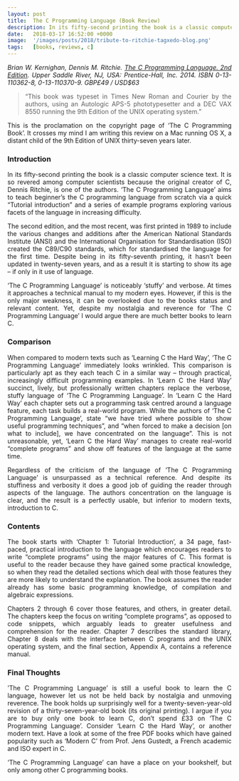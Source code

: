 ```yaml
---
layout: post
title:  The C Programming Language (Book Review)
description: In its fifty-second printing the book is a classic computer science text. It is revered among computer scientists because Dennis Ritchie, the creator of C, is one of the authors...
date:   2018-03-17 16:52:00 +0000
image:  '/images/posts/2018/tribute-to-ritchie-tagxedo-blog.png'
tags:   [books, reviews, c]
---
```


<style>p { text-align: justify; }</style>

_Brian W. Kernighan, Dennis M. Ritchie. [The C Programming Language. 2nd Edition](https://amzn.to/2RHfTKD). Upper Saddle River, NJ, USA: Prentice-Hall, Inc. 2014. ISBN 0-13-110362-8, 0-13-110370-9. GBP£49 / USD$63_

>“This book was typeset in Times New Roman and Courier by the authors, using an Autologic APS-5 phototypesetter and a DEC VAX 8550 running the 9th Edition of the UNIX operating system.”

This is the proclamation on the copyright page of ‘The C Programming Book’. It crosses my mind I am writing this review on a Mac running OS X, a distant child of the 9th Edition of UNIX thirty-seven years later.

### Introduction
In its fifty-second printing the book is a classic computer science text. It is so revered among computer scientists because the original creator of C, Dennis Ritchie, is one of the authors. ‘The C Programming Language’ aims to teach beginner’s the C programming language from scratch via a quick “Tutorial introduction” and a series of example programs exploring various facets of the language in increasing difficulty.

The second edition, and the most recent, was first printed in 1989 to include the various changes and additions after the American National Standards Institute (ANSI) and the International Organisation for Standardisation (ISO) created the C89/C90 standards, which for standardised the language for the first time. Despite being in its fifty-seventh printing, it hasn’t been updated in twenty-seven years, and as a result it is starting to show its age – if only in it use of language.

‘The C Programming Language’ is noticeably ‘stuffy’ and verbose. At times it approaches a technical manual to my modern eyes. However, if this is the only major weakness, it can be overlooked due to the books status and relevant content. Yet, despite my nostalgia and reverence for ‘The C Programming Language’ I would argue there are much better books to learn C.

### Comparison
When compared to modern texts such as ‘Learning C the Hard Way’, ‘The C Programming Language’ immediately looks wrinkled. This comparison is particularly apt as they each teach C in a similar way – through practical, increasingly difficult programming examples. In ‘Learn C the Hard Way’ succinct, lively, but professionally written chapters replace the verbose, stuffy language of ‘The C Programming Language’. In ’Learn C the Hard Way’ each chapter sets out a programming task centred around a language feature, each task builds a real-world program. While the authors of ‘The C Programming Language’, state “we have tried where possible to show useful programming techniques”, and “when forced to make a decision [on what to include], we have concentrated on the language”. This is not unreasonable, yet, ‘Learn C the Hard Way’ manages to create real-world “complete programs” and show off features of the language at the same time.

Regardless of the criticism of the language of ‘The C Programming Language’ is unsurpassed as a technical reference. And despite its stuffiness and verbosity it does a good job of guiding the reader through aspects of the language. The authors concentration on the language is clear, and the result is a perfectly usable, but inferior to modern texts, introduction to C.

### Contents
The book starts with ‘Chapter 1: Tutorial Introduction’, a 34 page, fast-paced, practical introduction to the language which encourages readers to write “complete programs” using the major features of C. This format is useful to the reader because they have gained some practical knowledge, so when they read the detailed sections which deal with those features they are more likely to understand the explanation. The book assumes the reader already has some basic programming knowledge, of compilation and algebraic expressions.

Chapters 2 through 6 cover those features, and others, in greater detail. The chapters keep the focus on writing “complete programs”, as opposed to code snippets, which arguably leads to greater usefulness and comprehension for the reader. Chapter 7 describes the standard library, Chapter 8 deals with the interface between C programs and the UNIX operating system, and the final section, Appendix A, contains a reference manual.

### Final Thoughts
’The C Programming Language’ is still a useful book to learn the C language, however let us not be held back by nostalgia and unmoving reverence. The book holds up surprisingly well for a twenty-seven-year-old revision of a thirty-seven-year-old book (its original printing). I argue if you are to buy only one book to learn C, don’t spend £33 on ‘The C Programming Language’. Consider ‘Learn C the Hard Way’, or another modern text. Have a look at some of the free PDF books which have gained popularity such as ‘Modern C’ from Prof. Jens Gustedt, a French academic and ISO expert in C.

‘The C Programming Language’ can have a place on your bookshelf, but only among other C programming books.